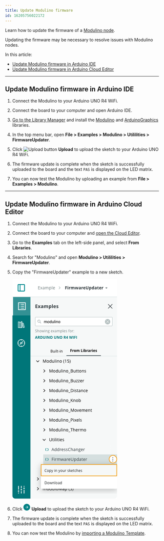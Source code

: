 ```yaml
---
title: Update Modulino firmware
id: 16205756022172
---
```


Learn how to update the firmware of a [Modulino node](https://store-usa.arduino.cc/products/plug-and-make-kit?srsltid=AfmBOopomr-DZVLRzl_VhXSSemiNa75qfABCHjqhvLQs7vz9_2PLgQN9#:~:text=technology%20%E2%80%93%20and%20yours.-,What%20are%20Modulino%C2%AE%3F,-Modulino%C2%AE%20are%20sensors).

Updating the firmware may be necessary to resolve issues with Modulino nodes.

In this article:

* [Update Modulino firmware in Arduino IDE](#ide)
* [Update Modulino firmware in Arduino Cloud Editor](#iot)

---

<a id="ide"></a>

## Update Modulino firmware in Arduino IDE

1. Connect the Modulino to your Arduino UNO R4 WiFi.

2. Connect the board to your computer and open Arduino IDE.

3. [Go to the Library Manager](https://support.arduino.cc/hc/en-us/articles/5145457742236-Add-libraries-to-Arduino-IDE) and install the [Modulino](https://docs.arduino.cc/libraries/modulino/) and [ArduinoGraphics](https://docs.arduino.cc/libraries/arduinographics/) libraries.

4. In the top menu bar, open **File > Examples > Modulino > Utililities > FirmwareUpdater**.

5. Click ![Upload button](img/symbol_upload2.png) **Upload** to upload the sketch to your Arduino UNO R4 WiFi.

6. The firmware update is complete when the sketch is successfully uploaded to the board and the text `PAS` is displayed on the LED matrix.

7. You can now test the Modulino by uploading an example from **File > Examples > Modulino**.

---

<a id="iot"></a>

## Update Modulino firmware in Arduino Cloud Editor

1. Connect the Modulino to your Arduino UNO R4 WiFi.

2. Connect the board to your computer and [open the Cloud Editor](https://support.arduino.cc/hc/en-us/articles/13809101080732-Open-the-Cloud-Editor).

3. Go to the **Examples** tab on the left-side panel, and select **From Libraries**.

4. Search for "Modulino" and open **Modulino > Utililities > FirmwareUpdater**.

5. Copy the "FirmwareUpdater" example to a new sketch.

    !["Examples" tab in Cloud Editor showing Modulino examples, with 'FirmwareUpdater' selected and 'Copy in your sketches' highlighted](img/modulino_firmwareUpdater.png)

6. Click ![Upload button](img/symbol_upload_cloud.png) **Upload** to upload the sketch to your Arduino UNO R4 WiFi.

7. The firmware update is complete when the sketch is successfully uploaded to the board and the text `PAS` is displayed on the LED matrix.

8. You can now test the Modulino by [importing a Modulino Template](https://support.arduino.cc/hc/en-us/articles/14826942993308-Import-an-Arduino-Cloud-Template).
